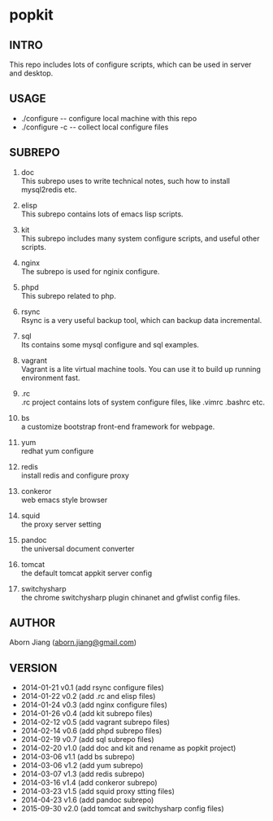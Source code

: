 popkit
=========

## INTRO
 This repo includes lots of configure scripts, which can be used in
server and desktop.

## USAGE
* ./configure   -- configure local machine with this repo
* ./configure -c  -- collect local configure files

## SUBREPO
1. doc  
   This subrepo uses to write technical notes, such how to install
   mysql2redis etc.
   
2. elisp  
   This subrepo contains lots of emacs lisp scripts.
   
3. kit  
   This subrepo includes many system configure scripts, and useful
   other scripts.
   
4. nginx  
   The subrepo is used for nginix configure.

5. phpd  
   This subrepo related to php.
   
6. rsync  
   Rsync is a very useful backup tool, which can backup data
   incremental.
   
7. sql  
   Its contains some mysql configure and sql examples.
   
8. vagrant  
   Vagrant is a lite virtual machine tools. You can use it to build up
   running environment fast.
9. .rc  
   .rc project contains lots of system configure files, like .vimrc
   .bashrc etc.

10. bs  
   a customize bootstrap front-end framework for webpage.

11. yum  
   redhat yum configure

12. redis  
    install redis and configure proxy

13. conkeror  
    web emacs style browser

14. squid  
    the proxy server setting

15. pandoc  
    the universal document converter

16. tomcat  
    the default tomcat appkit server config
17. switchysharp  
    the chrome switchysharp plugin chinanet and gfwlist config files.    

## AUTHOR
Aborn Jiang (aborn.jiang@gmail.com)

## VERSION
* 2014-01-21 v0.1 (add rsync configure files)
* 2014-01-22 v0.2 (add .rc and elisp files)
* 2014-01-24 v0.3 (add nginx configure files)
* 2014-01-26 v0.4 (add kit subrepo files)
* 2014-02-12 v0.5 (add vagrant subrepo files)
* 2014-02-14 v0.6 (add phpd subrepo files)
* 2014-02-19 v0.7 (add sql subrepo files)
* 2014-02-20 v1.0 (add doc and kit and rename as popkit project)
* 2014-03-06 v1.1 (add bs subrepo)
* 2014-03-06 v1.2 (add yum subrepo)
* 2014-03-07 v1.3 (add redis subrepo)
* 2014-03-16 v1.4 (add conkeror subrepo)
* 2014-03-23 v1.5 (add squid proxy stting files)
* 2014-04-23 v1.6 (add pandoc subrepo)
* 2015-09-30 v2.0 (add tomcat and switchysharp config files)
